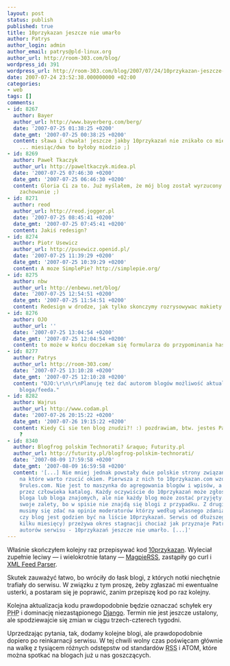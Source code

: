 ```yaml
---
layout: post
status: publish
published: true
title: 10przykazan jeszcze nie umarło
author: Patrys
author_login: admin
author_email: patrys@pld-linux.org
author_url: http://room-303.com/blog/
wordpress_id: 391
wordpress_url: http://room-303.com/blog/2007/07/24/10przykazan-jeszcze-nie-umarlo/
date: 2007-07-24 23:52:38.000000000 +02:00
categories:
- web
tags: []
comments:
- id: 8267
  author: Bayer
  author_url: http://www.bayerberg.com/berg/
  date: '2007-07-25 01:38:25 +0200'
  date_gmt: '2007-07-25 00:38:25 +0200'
  content: sława i chwała! jeszcze jakby 10przykazań nie znikało co miesiąc/dwa na
    ... miesiąc/dwa to byłoby miodzio ;]
- id: 8269
  author: Paweł Tkaczyk
  author_url: http://paweltkaczyk.midea.pl
  date: '2007-07-25 07:46:30 +0200'
  date_gmt: '2007-07-25 06:46:30 +0200'
  content: Gloria Ci za to. Już myślałem, że mój blog został wyrzucony za jakieś niemoralne
    zachowanie ;)
- id: 8271
  author: reod
  author_url: http://reod.jogger.pl
  date: '2007-07-25 08:45:41 +0200'
  date_gmt: '2007-07-25 07:45:41 +0200'
  content: Jakiś redesign?
- id: 8274
  author: Piotr Usewicz
  author_url: http://pusewicz.openid.pl/
  date: '2007-07-25 11:39:29 +0200'
  date_gmt: '2007-07-25 10:39:29 +0200'
  content: A moze SimplePie? http://simplepie.org/
- id: 8275
  author: nbw
  author_url: http://enbewu.net/blog/
  date: '2007-07-25 12:54:51 +0200'
  date_gmt: '2007-07-25 11:54:51 +0200'
  content: Redesign w drodze, jak tylko skonczymy rozrysowywac makiety serwisu.
- id: 8276
  author: OJO
  author_url: ''
  date: '2007-07-25 13:04:54 +0200'
  date_gmt: '2007-07-25 12:04:54 +0200'
  content: to może w końcu doczekam się formularza do przypominania hasła :/
- id: 8277
  author: Patrys
  author_url: http://room-303.com/
  date: '2007-07-25 13:10:28 +0200'
  date_gmt: '2007-07-25 12:10:28 +0200'
  content: "OJO:\r\n\r\nPlanuję też dać autorom blogów możliwość aktualizacji adresu
    bloga/feeda."
- id: 8282
  author: Wajrus
  author_url: http://www.codam.pl
  date: '2007-07-26 20:15:22 +0200'
  date_gmt: '2007-07-26 19:15:22 +0200'
  content: Kiedy Ci sie ten blog znudzi?! :) pozdrawiam, btw. jestes Patrys z Wrocławia
    ?
- id: 8340
  author: Blogfrog polskim Technorati? &raquo; Futurity.pl
  author_url: http://futurity.pl/blogfrog-polskim-technorati/
  date: '2007-08-09 17:59:58 +0200'
  date_gmt: '2007-08-09 16:59:58 +0200'
  content: '[...] Nie mniej jednak powstały dwie polskie strony związane z blogosferą
    na które warto rzucić okiem. Pierwsza z nich to 10przykazan.com wzorowany na zagranicznym
    9rules.com. Nie jest to maszynka do agregowania blogów i wpisów, a moderowany
    przez człowieka katalog. Każdy oczywiście do 10przykazań może zgłosić swojego
    bloga lub bloga znajomych, ale nie każdy blog może zostać przyjęty. Ma to oczywiście
    swoje zalety, bo w spisie nie znajdą się blogi z przypadku. Z drugiej jednak strony
    musimy się zdać na opinie moderatorów którzy według własnego zdania zdecydują
    czy blog jest godzien być na liście 10przykazań. Serwis od dłuższego czasu (dobrych
    kilku miesięcy) przeżywa okres stagnacji chociaż jak przyznaje Patrys, jeden z
    autorów serwisu - 10przykazań jeszcze nie umarło. [...]'
---
```

<p>Właśnie skończyłem kolejny raz przepisywać kod <a href="http://10przykazan.com/">10przykazan</a>. Wyleciał zupełnie leciwy — i wielokrotnie łatany — <a href="http://magpierss.sourceforge.net/">MagpieRSS</a>, zastąpiły go curl i <a href="http://pear.php.net/package/XML_Feed_Parser">XML Feed Parser</a>.</p>

<p>Skutek zauważyć łatwo, bo wróciły do łask blogi, z których notki niechętnie trafiały do serwisu. W związku z tym proszę, żeby zgłaszać mi ewentualne usterki, a postaram się je poprawić, zanim przepiszę kod po raz kolejny.</p>

<p>Kolejna aktualizacja kodu prawdopodobnie będzie oznaczać schyłek ery <abbr title="PHP Hypertext Preprocessor">PHP</abbr> i dominację niezastąpionego <a href="http://www.djangoproject.com/">Django</a>. Termin nie jest jeszcze ustalony, ale spodziewajcie się zmian w ciągu trzech-czterech tygodni.</p>

<p>Uprzedzając pytania, tak, dodamy kolejne blogi, ale prawdopodobnie dopiero po reinkarnacji serwisu. W tej chwili wolny czas poświęcam głównie na walkę z tysiącem różnych odstępstw od standardów <abbr title="Really Simple Syndication">RSS</abbr> i ATOM, które można spotkać na blogach już u nas goszczących.</p>
